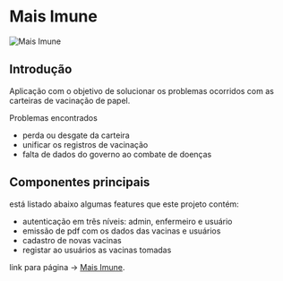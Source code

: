 # Mais Imune

<img src="https://i.imgur.com/QBPsCAC.png" alt="Mais Imune"/>


## Introdução
Aplicação com o objetivo de solucionar os problemas ocorridos com as carteiras de vacinação de papel.

Problemas encontrados

- perda ou desgate da carteira
- unificar os registros de vacinação
- falta de dados do governo ao combate de doenças

## Componentes principais

está listado abaixo algumas features que este projeto contém:

- autenticação em três níveis: admin, enfermeiro e usuário
- emissão de pdf com os dados das vacinas e usuários
- cadastro de novas vacinas
- registar ao usuários as vacinas tomadas

link para página -> [Mais Imune](https://mais-imune.vercel.app/).


